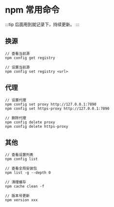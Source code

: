 # npm 常用命令

:::tip
后面用到就记录下，持续更新。
:::

## 换源

```
// 查看当前源
npm config get registry

// 设置当前源
npm config set registry <url>
```

## 代理

```
// 设置代理
npm config set proxy http://127.0.0.1:7890
npm config set https-proxy http://127.0.0.1:7890

// 删除代理
npm config delete proxy
npm config delete https-proxy
```

## 其他

```
// 查看设置列表
npm config list

// 查看全局安装包
npm list -g --depth 0

// 清理缓存
npm cache clean -f

// 版本号更新
npm version xxx
```
